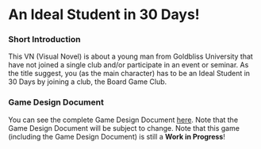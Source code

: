 # An Ideal Student in 30 Days!
### Short Introduction
This VN (Visual Novel) is about a young man from Goldbliss University that have not joined a single club and/or participate in an event or seminar. As the title suggest, you (as the main character) has to be an Ideal Student in 30 Days by joining a club, the Board Game Club.
### Game Design Document
You can see the complete Game Design Document <a href="https://docs.google.com/document/d/1ikuLZcX2fM3c26sW0co1H_hCDbO8Qk3ogvAL0VpiXgg/edit?usp=sharing" target="_blank">here</a>. Note that the Game Design Document will be subject to change. Note that this game (including the Game Design Document) is still a **Work in Progress**!